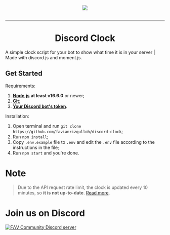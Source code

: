 <div align="center">
    <img src="https://i.imgur.com/iprzBYk.png"><br><br>

---

# Discord Clock

</div>

A simple clock script for your bot to show what time it is in your server | Made with discord.js and moment.js.


## Get Started
Requirements:
1. [**Node.js**](https://nodejs.org/en/) **at least v16.6.0** or newer;
2. [**Git**](https://git-scm.com/downloads);
3. [**Your Discord bot's token**](https://discord.com/developers/applications/).

Installation:
1. Open terminal and run `git clone https://github.com/favianrizqulloh/discord-clock`;
2. Run `npm install`;
3. Copy `.env.example` file to `.env` and edit the `.env` file according to the instructions in the file;
4. Run `npm start` and you're done.

# Note
> Due to the API request rate limit, the clock is updated every 10 minutes, so **it is not up-to-date**. [Read more](https://discord.com/developers/docs/topics/rate-limits#invalid-request-limit-aka-cloudflare-bans).

# Join us on Discord
[![FΛV Community Discord server](https://discord.com/api/guilds/400583109789089793/embed.png?style=banner3)](https://discord.gg/TePuaqF)
